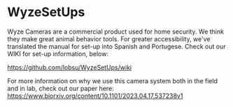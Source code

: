 # WyzeSetUps
Wyze Cameras are a commercial product used for home security. We think they make great animal behavior tools. For greater accessibility, we've translated the manual for set-up into Spanish and Portugese. Check out our WIKI for set-up information, below:

https://github.com/lobsu/WyzeSetUps/wiki

For more information on why we use this camera system both in the field and in lab, check out our paper here: https://www.biorxiv.org/content/10.1101/2023.04.17.537238v1
